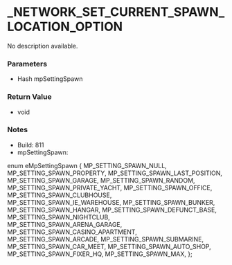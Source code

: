 # _NETWORK_SET_CURRENT_SPAWN_LOCATION_OPTION

No description available.

### Parameters
* Hash mpSettingSpawn

### Return Value
* void

### Notes
* Build: 811
* mpSettingSpawn:

enum eMpSettingSpawn
{
	MP_SETTING_SPAWN_NULL,
	MP_SETTING_SPAWN_PROPERTY,
	MP_SETTING_SPAWN_LAST_POSITION,
	MP_SETTING_SPAWN_GARAGE,
	MP_SETTING_SPAWN_RANDOM,
	MP_SETTING_SPAWN_PRIVATE_YACHT,
	MP_SETTING_SPAWN_OFFICE,
	MP_SETTING_SPAWN_CLUBHOUSE,
	MP_SETTING_SPAWN_IE_WAREHOUSE,
	MP_SETTING_SPAWN_BUNKER,
	MP_SETTING_SPAWN_HANGAR,
	MP_SETTING_SPAWN_DEFUNCT_BASE,
	MP_SETTING_SPAWN_NIGHTCLUB,
	MP_SETTING_SPAWN_ARENA_GARAGE,
	MP_SETTING_SPAWN_CASINO_APARTMENT,
	MP_SETTING_SPAWN_ARCADE,
	MP_SETTING_SPAWN_SUBMARINE,
	MP_SETTING_SPAWN_CAR_MEET,
	MP_SETTING_SPAWN_AUTO_SHOP,
	MP_SETTING_SPAWN_FIXER_HQ,
	MP_SETTING_SPAWN_MAX,
};

